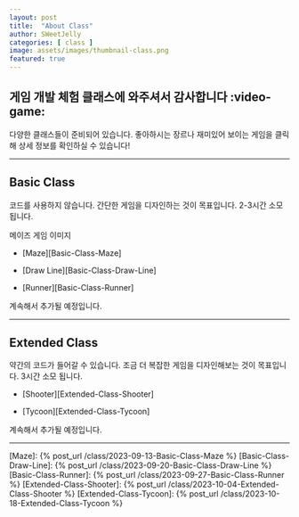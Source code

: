```yaml
---
layout: post
title:  "About Class"
author: SWeetJelly
categories: [ class ]
image: assets/images/thumbnail-class.png
featured: true
---
```


## 게임 개발 체험 클래스에 와주셔서 감사합니다 :video-game:

다양한 클래스들이 준비되어 있습니다. 좋아하시는 장르나 재미있어 보이는 게임을 클릭해 상세 정보를 확인하실 수 있습니다!

---

## Basic Class

코드를 사용하지 않습니다. 간단한 게임을 디자인하는 것이 목표입니다. 2-3시간 소모 됩니다.

메이즈 게임 이미지

- [Maze][Basic-Class-Maze]

- [Draw Line][Basic-Class-Draw-Line]

- [Runner][Basic-Class-Runner]

계속해서 추가될 예정입니다.

---

## Extended Class

약간의 코드가 들어갈 수 있습니다. 조금 더 복잡한 게임을 디자인해보는 것이 목표입니다. 3시간 소모 됩니다.

- [Shooter][Extended-Class-Shooter]

- [Tycoon][Extended-Class-Tycoon]

계속해서 추가될 예정입니다.

---

[Maze]: {% post_url /class/2023-09-13-Basic-Class-Maze %}
[Basic-Class-Draw-Line]: {% post_url /class/2023-09-20-Basic-Class-Draw-Line %}
[Basic-Class-Runner]: {% post_url /class/2023-09-27-Basic-Class-Runner %}
[Extended-Class-Shooter]: {% post_url /class/2023-10-04-Extended-Class-Shooter %}
[Extended-Class-Tycoon]: {% post_url /class/2023-10-18-Extended-Class-Tycoon %}
